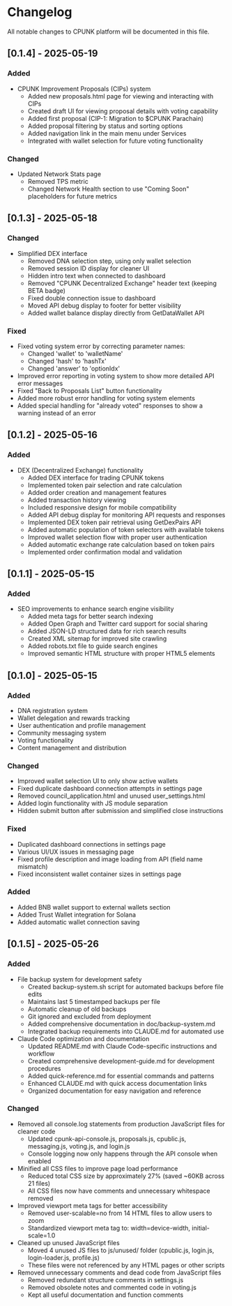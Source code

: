 # Changelog

All notable changes to CPUNK platform will be documented in this file.

## [0.1.4] - 2025-05-19

### Added
- CPUNK Improvement Proposals (CIPs) system
  - Added new proposals.html page for viewing and interacting with CIPs
  - Created draft UI for viewing proposal details with voting capability
  - Added first proposal (CIP-1: Migration to $CPUNK Parachain)
  - Added proposal filtering by status and sorting options
  - Added navigation link in the main menu under Services
  - Integrated with wallet selection for future voting functionality

### Changed
- Updated Network Stats page
  - Removed TPS metric
  - Changed Network Health section to use "Coming Soon" placeholders for future metrics

## [0.1.3] - 2025-05-18

### Changed
- Simplified DEX interface
  - Removed DNA selection step, using only wallet selection
  - Removed session ID display for cleaner UI
  - Hidden intro text when connected to dashboard
  - Removed "CPUNK Decentralized Exchange" header text (keeping BETA badge)
  - Fixed double connection issue to dashboard
  - Moved API debug display to footer for better visibility
  - Added wallet balance display directly from GetDataWallet API

### Fixed
- Fixed voting system error by correcting parameter names:
  - Changed 'wallet' to 'walletName'
  - Changed 'hash' to 'hashTx'
  - Changed 'answer' to 'optionIdx'
- Improved error reporting in voting system to show more detailed API error messages
- Fixed "Back to Proposals List" button functionality
- Added more robust error handling for voting system elements
- Added special handling for "already voted" responses to show a warning instead of an error

## [0.1.2] - 2025-05-16

### Added
- DEX (Decentralized Exchange) functionality
  - Added DEX interface for trading CPUNK tokens
  - Implemented token pair selection and rate calculation
  - Added order creation and management features
  - Added transaction history viewing
  - Included responsive design for mobile compatibility
  - Added API debug display for monitoring API requests and responses
  - Implemented DEX token pair retrieval using GetDexPairs API
  - Added automatic population of token selectors with available tokens
  - Improved wallet selection flow with proper user authentication
  - Added automatic exchange rate calculation based on token pairs
  - Implemented order confirmation modal and validation

## [0.1.1] - 2025-05-15

### Added
- SEO improvements to enhance search engine visibility
  - Added meta tags for better search indexing
  - Added Open Graph and Twitter card support for social sharing
  - Added JSON-LD structured data for rich search results
  - Created XML sitemap for improved site crawling
  - Added robots.txt file to guide search engines
  - Improved semantic HTML structure with proper HTML5 elements

## [0.1.0] - 2025-05-15

### Added
- DNA registration system
- Wallet delegation and rewards tracking
- User authentication and profile management
- Community messaging system
- Voting functionality
- Content management and distribution

### Changed
- Improved wallet selection UI to only show active wallets
- Fixed duplicate dashboard connection attempts in settings page
- Removed council_application.html and unused user_settings.html
- Added login functionality with JS module separation
- Hidden submit button after submission and simplified close instructions

### Fixed
- Duplicated dashboard connections in settings page
- Various UI/UX issues in messaging page
- Fixed profile description and image loading from API (field name mismatch)
- Fixed inconsistent wallet container sizes in settings page

### Added
- Added BNB wallet support to external wallets section
- Added Trust Wallet integration for Solana
- Added automatic wallet connection saving

## [0.1.5] - 2025-05-26

### Added
- File backup system for development safety
  - Created backup-system.sh script for automated backups before file edits
  - Maintains last 5 timestamped backups per file
  - Automatic cleanup of old backups
  - Git ignored and excluded from deployment
  - Added comprehensive documentation in doc/backup-system.md
  - Integrated backup requirements into CLAUDE.md for automated use
- Claude Code optimization and documentation
  - Updated README.md with Claude Code-specific instructions and workflow
  - Created comprehensive development-guide.md for development procedures
  - Added quick-reference.md for essential commands and patterns
  - Enhanced CLAUDE.md with quick access documentation links
  - Organized documentation for easy navigation and reference

### Changed
- Removed all console.log statements from production JavaScript files for cleaner code
  - Updated cpunk-api-console.js, proposals.js, cpublic.js, messaging.js, voting.js, and login.js
  - Console logging now only happens through the API console when enabled
- Minified all CSS files to improve page load performance
  - Reduced total CSS size by approximately 27% (saved ~60KB across 21 files)
  - All CSS files now have comments and unnecessary whitespace removed
- Improved viewport meta tags for better accessibility
  - Removed user-scalable=no from 14 HTML files to allow users to zoom
  - Standardized viewport meta tag to: width=device-width, initial-scale=1.0
- Cleaned up unused JavaScript files
  - Moved 4 unused JS files to js/unused/ folder (cpublic.js, login.js, login-loader.js, profile.js)
  - These files were not referenced by any HTML pages or other scripts
- Removed unnecessary comments and dead code from JavaScript files
  - Removed redundant structure comments in settings.js
  - Removed obsolete notes and commented code in voting.js
  - Kept all useful documentation and function comments
